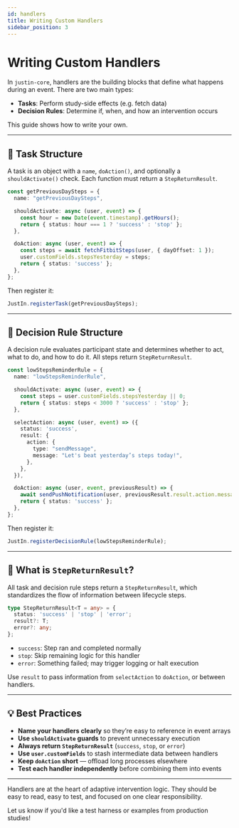```yaml
---
id: handlers
title: Writing Custom Handlers
sidebar_position: 3
---
```


# Writing Custom Handlers

In `justin-core`, handlers are the building blocks that define what happens during an event. There are two main types:

- **Tasks**: Perform study-side effects (e.g. fetch data)
- **Decision Rules**: Determine if, when, and how an intervention occurs

This guide shows how to write your own.

---

## 🧩 Task Structure

A task is an object with a `name`, `doAction()`, and optionally a `shouldActivate()` check. Each function must return a `StepReturnResult`.

```ts
const getPreviousDaySteps = {
  name: "getPreviousDaySteps",

  shouldActivate: async (user, event) => {
    const hour = new Date(event.timestamp).getHours();
    return { status: hour === 1 ? 'success' : 'stop' };
  },

  doAction: async (user, event) => {
    const steps = await fetchFitbitSteps(user, { dayOffset: 1 });
    user.customFields.stepsYesterday = steps;
    return { status: 'success' };
  },
};
```

Then register it:

```ts
JustIn.registerTask(getPreviousDaySteps);
```

---

## 🧠 Decision Rule Structure

A decision rule evaluates participant state and determines whether to act, what to do, and how to do it. All steps return `StepReturnResult`.

```ts
const lowStepsReminderRule = {
  name: "lowStepsReminderRule",

  shouldActivate: async (user, event) => {
    const steps = user.customFields.stepsYesterday || 0;
    return { status: steps < 3000 ? 'success' : 'stop' };
  },

  selectAction: async (user, event) => ({
    status: 'success',
    result: {
      action: {
        type: "sendMessage",
        message: "Let's beat yesterday’s steps today!",
      },
    },
  }),

  doAction: async (user, event, previousResult) => {
    await sendPushNotification(user, previousResult.result.action.message);
    return { status: 'success' };
  },
};
```

Then register it:

```ts
JustIn.registerDecisionRule(lowStepsReminderRule);
```

---

## 🔁 What is `StepReturnResult`?

All task and decision rule steps return a `StepReturnResult`, which standardizes the flow of information between lifecycle steps.

```ts
type StepReturnResult<T = any> = {
  status: 'success' | 'stop' | 'error';
  result?: T;
  error?: any;
};
```

- `success`: Step ran and completed normally
- `stop`: Skip remaining logic for this handler
- `error`: Something failed; may trigger logging or halt execution

Use `result` to pass information from `selectAction` to `doAction`, or between handlers.

---

## 💡 Best Practices

- **Name your handlers clearly** so they’re easy to reference in event arrays
- **Use `shouldActivate` guards** to prevent unnecessary execution
- **Always return `StepReturnResult`** (`success`, `stop`, or `error`)
- **Use `user.customFields`** to stash intermediate data between handlers
- **Keep `doAction` short** — offload long processes elsewhere
- **Test each handler independently** before combining them into events

---

Handlers are at the heart of adaptive intervention logic. They should be easy to read, easy to test, and focused on one clear responsibility.

Let us know if you'd like a test harness or examples from production studies!
